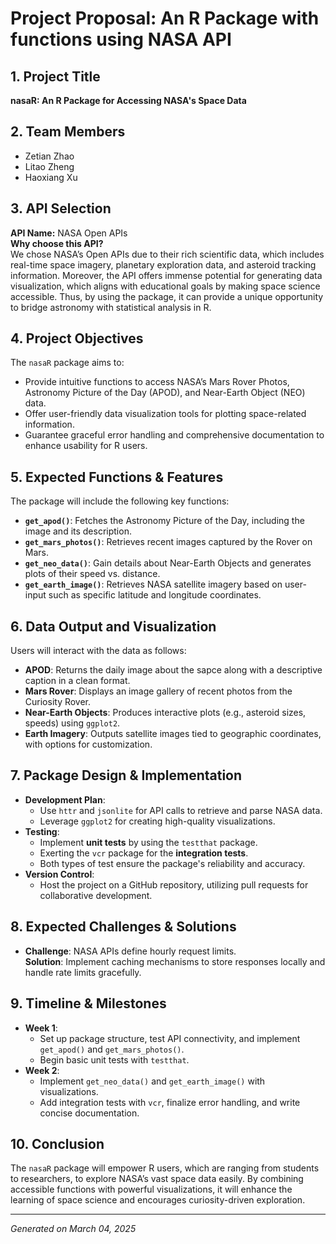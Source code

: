 # Project Proposal: An R Package with functions using NASA API

## 1. Project Title
**nasaR: An R Package for Accessing NASA's Space Data**

## 2. Team Members
- Zetian Zhao
- Litao Zheng
- Haoxiang Xu

## 3. API Selection
**API Name:** NASA Open APIs  
**Why choose this API?**  
We chose NASA’s Open APIs due to their rich scientific data, which includes real-time space imagery, planetary exploration data, and asteroid tracking information. Moreover, the API offers immense potential for generating data visualization, which aligns with educational goals by making space science accessible. Thus, by using the package, it can provide a unique opportunity to bridge astronomy with statistical analysis in R.

## 4. Project Objectives
The `nasaR` package aims to:  
- Provide intuitive functions to access NASA’s Mars Rover Photos, Astronomy Picture of the Day (APOD), and Near-Earth Object (NEO) data.  
- Offer user-friendly data visualization tools for plotting space-related information.  
- Guarantee graceful error handling and comprehensive documentation to enhance usability for R users.

## 5. Expected Functions & Features
The package will include the following key functions:  
- **`get_apod()`**: Fetches the Astronomy Picture of the Day, including the image and its description.  
- **`get_mars_photos()`**: Retrieves recent images captured by the Rover on Mars.  
- **`get_neo_data()`**: Gain details about Near-Earth Objects and generates plots of their speed vs. distance.  
- **`get_earth_image()`**: Retrieves NASA satellite imagery based on user-input such as specific latitude and longitude coordinates.

## 6. Data Output and Visualization
Users will interact with the data as follows:  
- **APOD**: Returns the daily image about the sapce along with a descriptive caption in a clean format.  
- **Mars Rover**: Displays an image gallery of recent photos from the Curiosity Rover.  
- **Near-Earth Objects**: Produces interactive plots (e.g., asteroid sizes, speeds) using `ggplot2`.  
- **Earth Imagery**: Outputs satellite images tied to geographic coordinates, with options for customization.

## 7. Package Design & Implementation
- **Development Plan**:  
  - Use `httr` and `jsonlite` for API calls to retrieve and parse NASA data.  
  - Leverage `ggplot2` for creating high-quality visualizations.  
- **Testing**: 
  - Implement **unit tests** by using the `testthat` package.
  - Exerting the `vcr` package for the **integration tests**.
  - Both types of test ensure the package's reliability and accuracy.  
- **Version Control**: 
  - Host the project on a GitHub repository, utilizing pull requests for collaborative development.

## 8. Expected Challenges & Solutions
- **Challenge**: NASA APIs define hourly request limits.  
  **Solution**: Implement caching mechanisms to store responses locally and handle rate limits gracefully.   

## 9. Timeline & Milestones
- **Week 1**:  
  - Set up package structure, test API connectivity, and implement `get_apod()` and `get_mars_photos()`.  
  - Begin basic unit tests with `testthat`.  
- **Week 2**:  
  - Implement `get_neo_data()` and `get_earth_image()` with visualizations.  
  - Add integration tests with `vcr`, finalize error handling, and write concise documentation.

## 10. Conclusion
The `nasaR` package will empower R users, which are ranging from students to researchers, to explore NASA’s vast space data easily. By combining accessible functions with powerful visualizations, it will enhance the learning of space science and encourages curiosity-driven exploration.

---
*Generated on March 04, 2025*